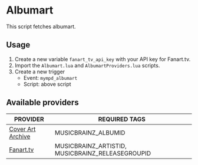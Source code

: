 # Albumart

This script fetches albumart.

## Usage

1. Create a new variable `fanart_tv_api_key` with your API key for Fanart.tv.
2. Import the `Albumart.lua` and `AlbumartProviders.lua` scripts.
3. Create a new trigger
    - Event: `mympd_albumart`
    - Script: above script

## Available providers

| PROVIDER | REQUIRED TAGS |
| -------- | ------------- |
| [Cover Art Archive](https://coverartarchive.org/) | MUSICBRAINZ_ALBUMID |
| [Fanart.tv](https://fanart.tv/) | MUSICBRAINZ_ARTISTID, MUSICBRAINZ_RELEASEGROUPID |
